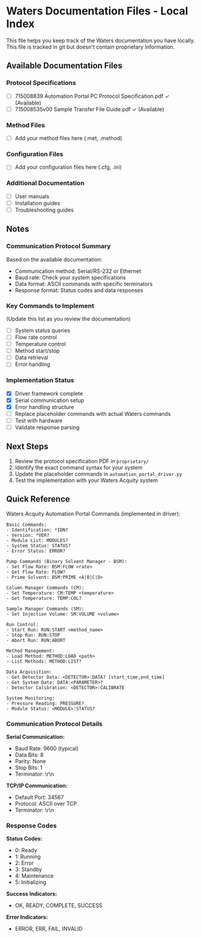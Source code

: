 # Waters Documentation Files - Local Index

This file helps you keep track of the Waters documentation you have locally.
This file is tracked in git but doesn't contain proprietary information.

## Available Documentation Files

### Protocol Specifications
- [ ] 715008839 Automation Portal PC Protocol Specification.pdf ✓ (Available)
- [ ] 715008535v00 Sample Transfer File Guide.pdf ✓ (Available)

### Method Files
- [ ] Add your method files here (.met, .method)

### Configuration Files
- [ ] Add your configuration files here (.cfg, .ini)

### Additional Documentation
- [ ] User manuals
- [ ] Installation guides
- [ ] Troubleshooting guides

## Notes

### Communication Protocol Summary
Based on the available documentation:
- Communication method: Serial/RS-232 or Ethernet
- Baud rate: Check your system specifications
- Data format: ASCII commands with specific terminators
- Response format: Status codes and data responses

### Key Commands to Implement
(Update this list as you review the documentation)
- [ ] System status queries
- [ ] Flow rate control
- [ ] Temperature control
- [ ] Method start/stop
- [ ] Data retrieval
- [ ] Error handling

### Implementation Status
- [x] Driver framework complete
- [x] Serial communication setup
- [x] Error handling structure
- [ ] Replace placeholder commands with actual Waters commands
- [ ] Test with hardware
- [ ] Validate response parsing

## Next Steps

1. Review the protocol specification PDF in `proprietary/`
2. Identify the exact command syntax for your system
3. Update the placeholder commands in `automation_portal_driver.py`
4. Test the implementation with your Waters Acquity system

## Quick Reference

Waters Acquity Automation Portal Commands (implemented in driver):

```
Basic Commands:
- Identification: *IDN?
- Version: *VER?
- Module List: MODULES?
- System Status: STATUS?
- Error Status: ERROR?

Pump Commands (Binary Solvent Manager - BSM):
- Set Flow Rate: BSM:FLOW <rate>
- Get Flow Rate: FLOW?
- Prime Solvent: BSM:PRIME <A|B|C|D>

Column Manager Commands (CM):
- Set Temperature: CM:TEMP <temperature>
- Get Temperature: TEMP:COL?

Sample Manager Commands (SM):
- Set Injection Volume: SM:VOLUME <volume>

Run Control:
- Start Run: RUN:START <method_name>
- Stop Run: RUN:STOP
- Abort Run: RUN:ABORT

Method Management:
- Load Method: METHOD:LOAD <path>
- List Methods: METHOD:LIST?

Data Acquisition:
- Get Detector Data: <DETECTOR>:DATA? [start_time,end_time]
- Get System Data: DATA:<PARAMETER>?
- Detector Calibration: <DETECTOR>:CALIBRATE

System Monitoring:
- Pressure Reading: PRESSURE?
- Module Status: <MODULE>:STATUS?
```

### Communication Protocol Details

**Serial Communication:**
- Baud Rate: 9600 (typical)
- Data Bits: 8
- Parity: None
- Stop Bits: 1
- Terminator: \r\n

**TCP/IP Communication:**
- Default Port: 34567
- Protocol: ASCII over TCP
- Terminator: \r\n

### Response Codes

**Status Codes:**
- 0: Ready
- 1: Running
- 2: Error
- 3: Standby
- 4: Maintenance
- 5: Initializing

**Success Indicators:**
- OK, READY, COMPLETE, SUCCESS

**Error Indicators:**
- ERROR, ERR, FAIL, INVALID
